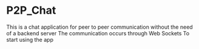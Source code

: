 # P2P_Chat
This is a chat application for peer to peer communication without the need of a backend server
The communication occurs through Web Sockets
To start using the app

